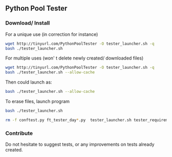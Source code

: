 ## Python Pool Tester

### Download/ Install

For a unique use (in correction for instance)
```bash
wget http://tinyurl.com/PythonPoolTester -O tester_launcher.sh -q
bash ./tester_launcher.sh
```

For multiple uses (won' t delete newly created/ downloaded files)
```bash
wget http://tinyurl.com/PythonPoolTester -O tester_launcher.sh -q
bash ./tester_launcher.sh --allow-cache
```
Then could launch as:
```bash
bash ./tester_launcher.sh --allow-cache
```

To erase files, launch program
```bash
bash ./tester_launcher.sh
```

```bash
rm -f conftest.py ft_tester_day*.py  tester_launcher.sh tester_requirements.txt
```


### Contribute

Do not hesitate to suggest tests, or any improvements on tests already created.
